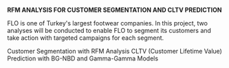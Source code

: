 **RFM ANALYSIS FOR CUSTOMER SEGMENTATION AND CLTV PREDICTION**


FLO is one of Turkey's largest footwear companies. In this project, two analyses will be conducted to enable FLO to segment its customers and take action with targeted campaigns for each segment.

Customer Segmentation with RFM Analysis
CLTV (Customer Lifetime Value) Prediction with BG-NBD and Gamma-Gamma Models
